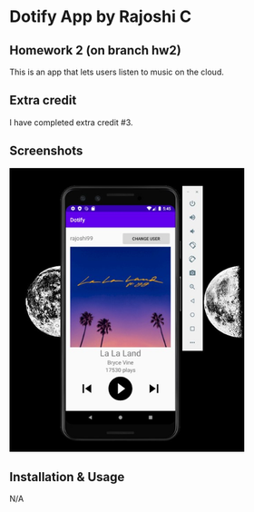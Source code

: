 # Dotify App by Rajoshi C
## Homework 2 (on branch hw2)

This is an app that lets users listen to music on the cloud.

## Extra credit
I have completed extra credit #3.

## Screenshots
<img src="./screenshot.jpg" alt="Screenshot of the app" height="500" />


## Installation & Usage
N/A